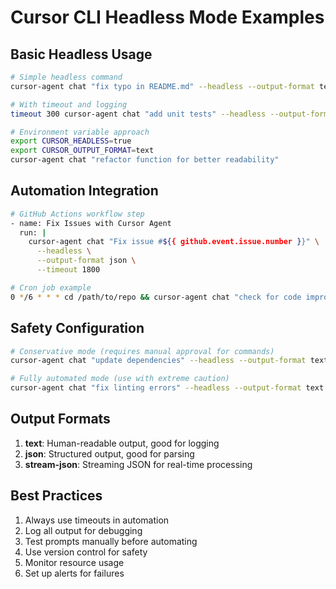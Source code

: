 # Cursor CLI Headless Mode Examples

## Basic Headless Usage

```bash
# Simple headless command
cursor-agent chat "fix typo in README.md" --headless --output-format text

# With timeout and logging
timeout 300 cursor-agent chat "add unit tests" --headless --output-format json > agent.log 2>&1

# Environment variable approach
export CURSOR_HEADLESS=true
export CURSOR_OUTPUT_FORMAT=text
cursor-agent chat "refactor function for better readability"
```

## Automation Integration

```bash
# GitHub Actions workflow step
- name: Fix Issues with Cursor Agent
  run: |
    cursor-agent chat "Fix issue #${{ github.event.issue.number }}" \
      --headless \
      --output-format json \
      --timeout 1800

# Cron job example
0 */6 * * * cd /path/to/repo && cursor-agent chat "check for code improvements" --headless --output-format text >> ~/.cursor-cron.log 2>&1
```

## Safety Configuration

```bash
# Conservative mode (requires manual approval for commands)
cursor-agent chat "update dependencies" --headless --output-format text --no-auto-approve

# Fully automated mode (use with extreme caution)
cursor-agent chat "fix linting errors" --headless --output-format text --force
```

## Output Formats

1. **text**: Human-readable output, good for logging
2. **json**: Structured output, good for parsing
3. **stream-json**: Streaming JSON for real-time processing

## Best Practices

1. Always use timeouts in automation
2. Log all output for debugging
3. Test prompts manually before automating
4. Use version control for safety
5. Monitor resource usage
6. Set up alerts for failures
